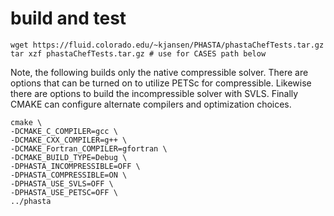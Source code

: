 # build and test

    wget https://fluid.colorado.edu/~kjansen/PHASTA/phastaChefTests.tar.gz
    tar xzf phastaChefTests.tar.gz # use for CASES path below
    
Note, the following builds only the native compressible solver.  There are options that can be turned on to utilize PETSc for compressible.  Likewise there are options to build the incompressible solver with SVLS. Finally CMAKE can configure alternate compilers and optimization choices. 

    cmake \
    -DCMAKE_C_COMPILER=gcc \
    -DCMAKE_CXX_COMPILER=g++ \
    -DCMAKE_Fortran_COMPILER=gfortran \
    -DCMAKE_BUILD_TYPE=Debug \
    -DPHASTA_INCOMPRESSIBLE=OFF \
    -DPHASTA_COMPRESSIBLE=ON \
    -DPHASTA_USE_SVLS=OFF \
    -DPHASTA_USE_PETSC=OFF \
    ../phasta
